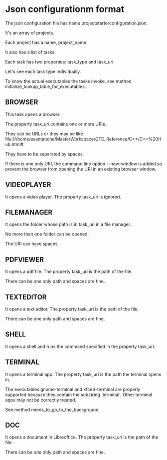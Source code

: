 # Json configurationm format

The json configuration file has name projectstarterconfiguration.json.

It's an array of projects.

Each project has a name, project_name.

It also has a list of tasks.

Each task has two properties: task_type and task_uri.

Let's see each task type individually.

To know the actual executables the tasks invoke, see method initialize_lookup_table_for_executables.

## BROWSER

This task opens a browser.

The property task_uri contains one or more URIs.

They can be URLs or they may be like file:///home/esantanche/MasterWorkspace/GTD_Reference/C++/C++%20Hub.html#.

They have to be separated by spaces.

If there is one only URI, the command line option --new-window is added so prevent the browser from
opening the URI in an existing browser window.

## VIDEOPLAYER

It opens a video player. The property task_uri is ignored.

## FILEMANAGER

It opens the folder whose path is in task_uri in a file manager.

No more than one folder can be opened.

The URI can have spaces.

## PDFVIEWER

It opens a pdf file. The property task_uri is the path of the file.

There can be one only path and spaces are fine.

## TEXTEDITOR

It opens a text editor. The property task_uri is the path of the file.

There can be one only path and spaces are fine.

## SHELL

It opens a shell and runs the command specified in the property task_uri.

## TERMINAL

It opens a terminal app. The property task_uri is the path the terminal opens in.

The executables gnome-terminal and xfce4-terminal are properly supported because they contain the substring
'terminal'. Other terminal apps may not be correctly treated.

See method needs_to_go_to_the_background.

## DOC

It opens a document in Libreoffice. The property task_uri is the path of the file.

There can be one only path and spaces are fine.



